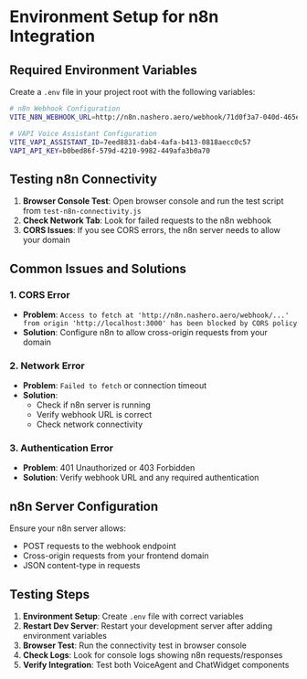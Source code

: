 # Environment Setup for n8n Integration

## Required Environment Variables

Create a `.env` file in your project root with the following variables:

```bash
# n8n Webhook Configuration
VITE_N8N_WEBHOOK_URL=http://n8n.nashero.aero/webhook/71d0f3a7-040d-465e-b365-c0c8f3cd586f

# VAPI Voice Assistant Configuration
VITE_VAPI_ASSISTANT_ID=7eed8831-dab4-4afa-b413-0818aecc0c57
VAPI_API_KEY=b0bed86f-579d-4210-9982-449afa3b0a70
```

## Testing n8n Connectivity

1. **Browser Console Test**: Open browser console and run the test script from `test-n8n-connectivity.js`
2. **Check Network Tab**: Look for failed requests to the n8n webhook
3. **CORS Issues**: If you see CORS errors, the n8n server needs to allow your domain

## Common Issues and Solutions

### 1. CORS Error
- **Problem**: `Access to fetch at 'http://n8n.nashero.aero/webhook/...' from origin 'http://localhost:3000' has been blocked by CORS policy`
- **Solution**: Configure n8n to allow cross-origin requests from your domain

### 2. Network Error
- **Problem**: `Failed to fetch` or connection timeout
- **Solution**: 
  - Check if n8n server is running
  - Verify webhook URL is correct
  - Check network connectivity

### 3. Authentication Error
- **Problem**: 401 Unauthorized or 403 Forbidden
- **Solution**: Verify webhook URL and any required authentication

## n8n Server Configuration

Ensure your n8n server allows:
- POST requests to the webhook endpoint
- Cross-origin requests from your frontend domain
- JSON content-type in requests

## Testing Steps

1. **Environment Setup**: Create `.env` file with correct variables
2. **Restart Dev Server**: Restart your development server after adding environment variables
3. **Browser Test**: Run the connectivity test in browser console
4. **Check Logs**: Look for console logs showing n8n requests/responses
5. **Verify Integration**: Test both VoiceAgent and ChatWidget components 